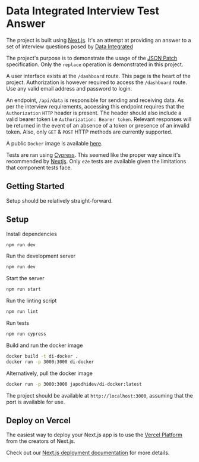 # Data Integrated Interview Test Answer

The project is built using [Next.js](https://nextjs.org/).
It's an attempt at providing an answer to a set of interview questions posed by [Data Integrated](https://dataintegrated.co.ke/)

The project's purpose is to demonstrate the usage of the [JSON Patch](https://jsonpatch.com/) specification.
Only the `replace` operation is demonstrated in this project.

A user interface exists at the `/dashboard` route. This page is the heart of the project.
Authorization is however required to access the `/dashboard` route. Use any valid email address and password to login.

An endpoint, `/api/data` is responsible for sending and receiving data.
As per the interview requirements, accessing this endpoint requires that the `Authorization` `HTTP` header is present.
The header should also include a valid bearer token i.e `Authorization: Bearer token`. Relevant responses will be returned
in the event of an absence of a token or presence of an invalid token. Also, only `GET` & `POST` HTTP methods are currently supported.

A public `Docker` image is available [here](https://hub.docker.com/r/japodhidev/di-docker).

Tests are ran using [Cypress](https://cypress.io/). This seemed like the proper way since it's recommended by [Nextjs](https://nextjs.org/docs/testing).
Only `e2e` tests are available given the limitations that component tests face.

## Getting Started

Setup should be relatively straight-forward.

## Setup

Install dependencies

```bash
npm run dev
```

Run the development server

```bash
npm run dev
```

Start the server

```bash
npm run start
```

Run the linting script

```bash
npm run lint
```

Run tests

```bash
npm run cypress
```

Build and run the docker image

```sh
docker build -t di-docker .
docker run -p 3000:3000 di-docker
```

Alternatively, pull the docker image

```sh
docker run -p 3000:3000 japodhidev/di-docker:latest
```

The project should be available at `http://localhost:3000`, assuming that the port is available for use.

## Deploy on Vercel

The easiest way to deploy your Next.js app is to use the [Vercel Platform](https://vercel.com/new?utm_medium=default-template&filter=next.js&utm_source=create-next-app&utm_campaign=create-next-app-readme) from the creators of Next.js.

Check out our [Next.js deployment documentation](https://nextjs.org/docs/deployment) for more details.
